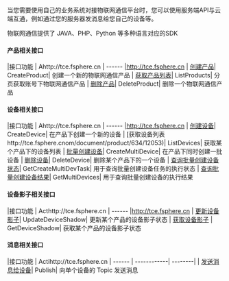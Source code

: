 当您需要使用自己的业务系统对接物联网通信平台时，您可以使用服务端API与云端互通，例如通过您的服务器发消息给您自己的设备等。

物联网通信提供了 JAVA、PHP、Python 等多种语言对应的SDK

#### 产品相关接口

|接口功能	|	Ahttp://tce.fsphere.cn
| ------  |http://tce.fsphere.cn
| [创建产品](http://tce.fsphere.cn/document/product/634/12051)| CreateProduct| 创建一个新的物联网通信产品
| [获取产品列表](http://tce.fsphere.cn/document/product/634/12054)|  ListProducts| 分页获取账号下物联网通信产品
| [删除产品](http://tce.fsphere.cn/document/product/634/14068)| DeleteProduct| 删除一个物联网通信产品

#### 设备相关接口

|接口功能	|	Ahttp://tce.fsphere.cn
| ------  |http://tce.fsphere.cn
| [创建设备](hthttp://tce.fsphere.cnocument/product/634/12050)| CreateDevice| 在产品下创建一个新的设备
| [获取设备列表http://tce.fsphere.cnom/document/product/634/12053)|  ListDevices| 获取某个产品下的设备列表
| [批量创建设备](httphttp://tce.fsphere.cnument/product/634/12276)| CreateMultiDevice| 在产品下同时创建一批设备
| [删除设备](https:http://tce.fsphere.cnent/product/634/12277)| DeleteDevice|	删除某个产品下的一个设备
| [查询批量创建设备状态](http://tce.fsphere.cn/document/product/634/14069)| GetCreateMultiDevTask| 用于查询批量创建设备任务的执行状态
| [查询批量创建设备结果](http://tce.fsphere.cn/document/product/634/14070)| GetMultiDevices| 用于查询批量创建设备的执行结果

#### 设备影子相关接口

|接口功能	|	Acthttp://tce.fsphere.cn
| ------  |http://tce.fsphere.cn
| [更新设备影子](http://tce.fsphere.cn/document/product/634/12055)| UpdateDeviceShadow| 更新某个产品的设备影子状态
| [获取设备影子](http://tce.fsphere.cn/document/product/634/12052) |  GetDeviceShadow| 获取某个产品的设备影子状态

#### 消息相关接口
|接口功能	|	Actihttp://tce.fsphere.cn
| ------  | ------------| --------|
| [发送消息给设备](http://tce.fsphere.cn/document/product/634/12278)| Publish| 向单个设备的 Topic 发送消息